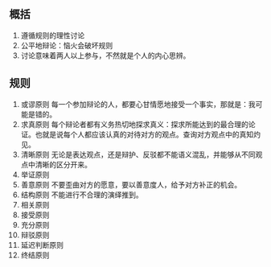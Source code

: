 ## 概括

1. 遵循规则的理性讨论
2. 公平地辩论：恼火会破坏规则
3. 讨论意味着两人以上参与，不然就是个人的内心思辨。

## 规则

1. 或谬原则
   每一个参加辩论的人，都要心甘情愿地接受一个事实，那就是：我可能是错的。
2. 求真原则
   每个辩论者都有义务热切地探求真义：探求所能达到的最合理的论证。也就是说每个人都应该认真的对待对方的观点。查询对方观点中的真知灼见。
3. 清晰原则
   无论是表达观点，还是辩护、反驳都不能语义混乱，并能够从不同观点中清晰的区分开来。
4. 举证原则
5. 善意原则
   不要歪曲对方的愿意，要以善意度人，给予对方补正的机会。
6. 结构原则
   不能进行不合理的演绎推到。
7. 相关原则
8. 接受原则
9. 充分原则
10. 辩驳原则
11. 延迟判断原则
12. 终结原则
